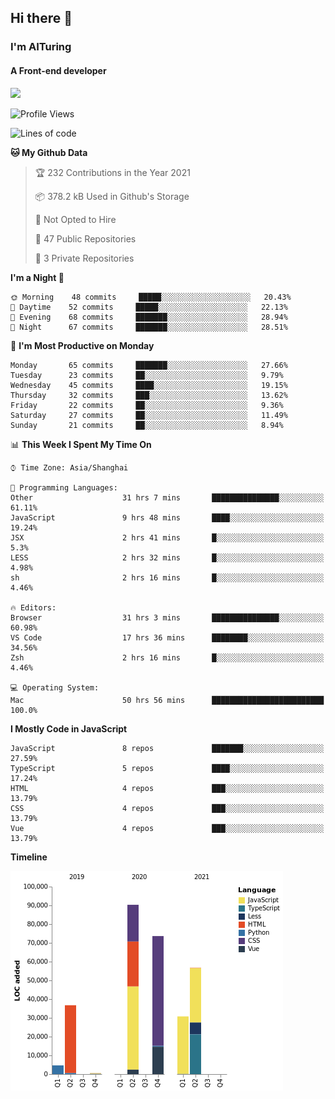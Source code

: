 ## Hi there 👋
### I'm AITuring
#### A Front-end developer

<img src="./dhx.gif" width="400px"/>

<!--START_SECTION:waka-->
![Profile Views](http://img.shields.io/badge/Profile%20Views-4-blue)

![Lines of code](https://img.shields.io/badge/From%20Hello%20World%20I%27ve%20Written-293462%20lines%20of%20code-blue)

**🐱 My Github Data** 

> 🏆 232 Contributions in the Year 2021
 > 
> 📦 378.2 kB Used in Github's Storage 
 > 
> 🚫 Not Opted to Hire
 > 
> 📜 47 Public Repositories 
 > 
> 🔑 3 Private Repositories  
 > 
**I'm a Night 🦉** 

```text
🌞 Morning    48 commits     █████░░░░░░░░░░░░░░░░░░░░   20.43% 
🌆 Daytime    52 commits     █████░░░░░░░░░░░░░░░░░░░░   22.13% 
🌃 Evening    68 commits     ███████░░░░░░░░░░░░░░░░░░   28.94% 
🌙 Night      67 commits     ███████░░░░░░░░░░░░░░░░░░   28.51%

```
📅 **I'm Most Productive on Monday** 

```text
Monday       65 commits     ███████░░░░░░░░░░░░░░░░░░   27.66% 
Tuesday      23 commits     ██░░░░░░░░░░░░░░░░░░░░░░░   9.79% 
Wednesday    45 commits     ████░░░░░░░░░░░░░░░░░░░░░   19.15% 
Thursday     32 commits     ███░░░░░░░░░░░░░░░░░░░░░░   13.62% 
Friday       22 commits     ██░░░░░░░░░░░░░░░░░░░░░░░   9.36% 
Saturday     27 commits     ██░░░░░░░░░░░░░░░░░░░░░░░   11.49% 
Sunday       21 commits     ██░░░░░░░░░░░░░░░░░░░░░░░   8.94%

```


📊 **This Week I Spent My Time On** 

```text
⌚︎ Time Zone: Asia/Shanghai

💬 Programming Languages: 
Other                    31 hrs 7 mins       ███████████████░░░░░░░░░░   61.11% 
JavaScript               9 hrs 48 mins       ████░░░░░░░░░░░░░░░░░░░░░   19.24% 
JSX                      2 hrs 41 mins       █░░░░░░░░░░░░░░░░░░░░░░░░   5.3% 
LESS                     2 hrs 32 mins       █░░░░░░░░░░░░░░░░░░░░░░░░   4.98% 
sh                       2 hrs 16 mins       █░░░░░░░░░░░░░░░░░░░░░░░░   4.46%

🔥 Editors: 
Browser                  31 hrs 3 mins       ███████████████░░░░░░░░░░   60.98% 
VS Code                  17 hrs 36 mins      ████████░░░░░░░░░░░░░░░░░   34.56% 
Zsh                      2 hrs 16 mins       █░░░░░░░░░░░░░░░░░░░░░░░░   4.46%

💻 Operating System: 
Mac                      50 hrs 56 mins      █████████████████████████   100.0%

```

**I Mostly Code in JavaScript** 

```text
JavaScript               8 repos             ███████░░░░░░░░░░░░░░░░░░   27.59% 
TypeScript               5 repos             ████░░░░░░░░░░░░░░░░░░░░░   17.24% 
HTML                     4 repos             ███░░░░░░░░░░░░░░░░░░░░░░   13.79% 
CSS                      4 repos             ███░░░░░░░░░░░░░░░░░░░░░░   13.79% 
Vue                      4 repos             ███░░░░░░░░░░░░░░░░░░░░░░   13.79%

```


**Timeline**

![Chart not found](https://raw.githubusercontent.com/AITuring/AITuring/main/charts/bar_graph.png) 


<!--END_SECTION:waka-->


